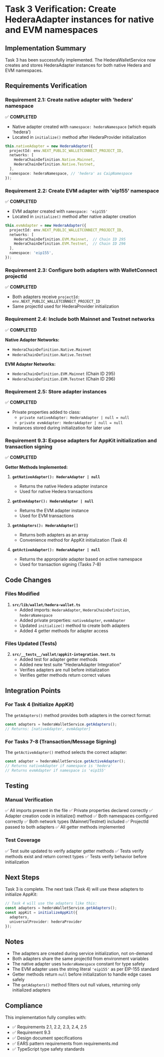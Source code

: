 # Task 3 Verification: Create HederaAdapter instances for native and EVM namespaces

## Implementation Summary

Task 3 has been successfully implemented. The HederaWalletService now creates and stores HederaAdapter instances for both native Hedera and EVM namespaces.

## Requirements Verification

### Requirement 2.1: Create native adapter with 'hedera' namespace
✅ **COMPLETED**
- Native adapter created with `namespace: hederaNamespace` (which equals 'hedera')
- Located in `initialize()` method after HederaProvider initialization

```typescript
this.nativeAdapter = new HederaAdapter({
  projectId: env.NEXT_PUBLIC_WALLETCONNECT_PROJECT_ID,
  networks: [
    HederaChainDefinition.Native.Mainnet,
    HederaChainDefinition.Native.Testnet,
  ],
  namespace: hederaNamespace, // 'hedera' as CaipNamespace
});
```

### Requirement 2.2: Create EVM adapter with 'eip155' namespace
✅ **COMPLETED**
- EVM adapter created with `namespace: 'eip155'`
- Located in `initialize()` method after native adapter creation

```typescript
this.evmAdapter = new HederaAdapter({
  projectId: env.NEXT_PUBLIC_WALLETCONNECT_PROJECT_ID,
  networks: [
    HederaChainDefinition.EVM.Mainnet,  // Chain ID 295
    HederaChainDefinition.EVM.Testnet,  // Chain ID 296
  ],
  namespace: 'eip155',
});
```

### Requirement 2.3: Configure both adapters with WalletConnect projectId
✅ **COMPLETED**
- Both adapters receive `projectId: env.NEXT_PUBLIC_WALLETCONNECT_PROJECT_ID`
- Same projectId used for HederaProvider initialization

### Requirement 2.4: Include both Mainnet and Testnet networks
✅ **COMPLETED**

**Native Adapter Networks:**
- `HederaChainDefinition.Native.Mainnet`
- `HederaChainDefinition.Native.Testnet`

**EVM Adapter Networks:**
- `HederaChainDefinition.EVM.Mainnet` (Chain ID 295)
- `HederaChainDefinition.EVM.Testnet` (Chain ID 296)

### Requirement 2.5: Store adapter instances
✅ **COMPLETED**
- Private properties added to class:
  - `private nativeAdapter: HederaAdapter | null = null`
  - `private evmAdapter: HederaAdapter | null = null`
- Instances stored during initialization for later use

### Requirement 9.3: Expose adapters for AppKit initialization and transaction signing
✅ **COMPLETED**

**Getter Methods Implemented:**

1. **`getNativeAdapter(): HederaAdapter | null`**
   - Returns the native Hedera adapter instance
   - Used for native Hedera transactions

2. **`getEvmAdapter(): HederaAdapter | null`**
   - Returns the EVM adapter instance
   - Used for EVM transactions

3. **`getAdapters(): HederaAdapter[]`**
   - Returns both adapters as an array
   - Convenience method for AppKit initialization (Task 4)

4. **`getActiveAdapter(): HederaAdapter | null`**
   - Returns the appropriate adapter based on active namespace
   - Used for transaction signing (Tasks 7-8)

## Code Changes

### Files Modified
1. **`src/lib/wallet/hedera-wallet.ts`**
   - Added imports: `HederaAdapter`, `HederaChainDefinition`, `hederaNamespace`
   - Added private properties: `nativeAdapter`, `evmAdapter`
   - Updated `initialize()` method to create both adapters
   - Added 4 getter methods for adapter access

### Files Updated (Tests)
2. **`src/__tests__/wallet/appkit-integration.test.ts`**
   - Added test for adapter getter methods
   - Added new test suite "HederaAdapter Integration"
   - Verifies adapters are null before initialization
   - Verifies getter methods return correct values

## Integration Points

### For Task 4 (Initialize AppKit)
The `getAdapters()` method provides both adapters in the correct format:
```typescript
const adapters = hederaWalletService.getAdapters();
// Returns: [nativeAdapter, evmAdapter]
```

### For Tasks 7-8 (Transaction/Message Signing)
The `getActiveAdapter()` method selects the correct adapter:
```typescript
const adapter = hederaWalletService.getActiveAdapter();
// Returns nativeAdapter if namespace is 'hedera'
// Returns evmAdapter if namespace is 'eip155'
```

## Testing

### Manual Verification
✅ All imports present in the file
✅ Private properties declared correctly
✅ Adapter creation code in initialize() method
✅ Both namespaces configured correctly
✅ Both network types (Mainnet/Testnet) included
✅ ProjectId passed to both adapters
✅ All getter methods implemented

### Test Coverage
✅ Test suite updated to verify adapter getter methods
✅ Tests verify methods exist and return correct types
✅ Tests verify behavior before initialization

## Next Steps

Task 3 is complete. The next task (Task 4) will use these adapters to initialize AppKit:

```typescript
// Task 4 will use the adapters like this:
const adapters = hederaWalletService.getAdapters();
const appKit = initializeAppKit({
  adapters,
  universalProvider: hederaProvider
});
```

## Notes

- The adapters are created during service initialization, not on-demand
- Both adapters share the same projectId from environment variables
- The native adapter uses `hederaNamespace` constant for type safety
- The EVM adapter uses the string literal `'eip155'` as per EIP-155 standard
- Getter methods return `null` before initialization to handle edge cases safely
- The `getAdapters()` method filters out null values, returning only initialized adapters

## Compliance

This implementation fully complies with:
- ✅ Requirements 2.1, 2.2, 2.3, 2.4, 2.5
- ✅ Requirement 9.3
- ✅ Design document specifications
- ✅ EARS pattern requirements from requirements.md
- ✅ TypeScript type safety standards
